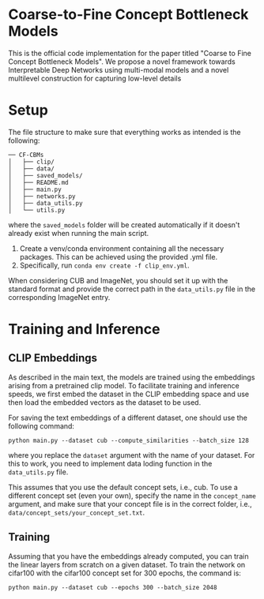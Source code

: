 # Coarse-to-Fine Concept Bottleneck Models

This is the official code implementation for the paper titled "Coarse to Fine Concept Bottleneck Models". We propose a novel framework towards Interpretable Deep Networks using multi-modal models and a novel multilevel construction for capturing low-level details

# Setup 

The file structure to make sure that everything works as intended is the following:

```
── CF-CBMs
│   ├── clip/
│   ├── data/
│   ├── saved_models/
│   ├── README.md
│   ├── main.py
│   ├── networks.py
│   ├── data_utils.py
│   └── utils.py

```
where the `saved_models` folder will be created automatically if it doesn't already exist when running the main script.

 1. Create a venv/conda environment containing all the necessary packages. This can be achieved using the provided .yml file. 
 2. Specifically, run `conda env create -f clip_env.yml`.

When considering CUB and ImageNet, you should set it up with the standard format and provide the correct path in the `data_utils.py` file in the corresponding ImageNet entry.

# Training and Inference 

## CLIP Embeddings 
As described in the main text, the models are trained using the embeddings
arising from a pretrained clip model. To facilitate training and inference speeds, 
we first embed the dataset in the CLIP embedding space and 
use then load the embedded vectors as the dataset to be used. 


For saving the text embeddings of a different dataset, one should use the
following command:

`python main.py --dataset cub --compute_similarities --batch_size 128
`

where you replace the `dataset` argument with the name of your dataset.
For this to work, you need to implement data loding function in the `data_utils.py` file.

This assumes that you use the default concept sets, i.e., cub. To use a different concept set
(even your own), specify the name in the `concept_name` argument, and make sure that
your concept file is in the correct folder, i.e., `data/concept_sets/your_concept_set.txt`.


## Training 
Assuming that you have the embeddings already computed, you can train the linear layers from scratch on 
a given dataset. To train the network on cifar100 with the cifar100 concept set for 300 epochs, the command is:

`python main.py --dataset cub --epochs 300 --batch_size 2048`

